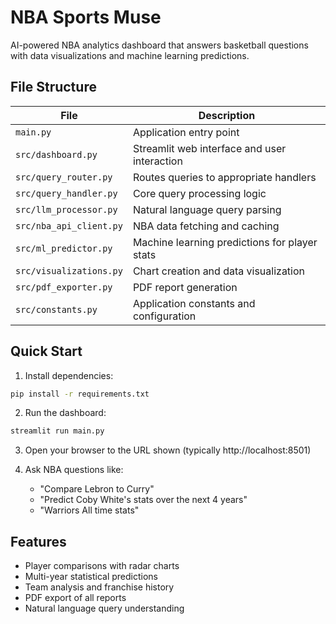 # NBA Sports Muse

AI-powered NBA analytics dashboard that answers basketball questions with data visualizations and machine learning predictions.

## File Structure

| File | Description |
|------|-------------|
| `main.py` | Application entry point |
| `src/dashboard.py` | Streamlit web interface and user interaction |
| `src/query_router.py` | Routes queries to appropriate handlers |
| `src/query_handler.py` | Core query processing logic |
| `src/llm_processor.py` | Natural language query parsing |
| `src/nba_api_client.py` | NBA data fetching and caching |
| `src/ml_predictor.py` | Machine learning predictions for player stats |
| `src/visualizations.py` | Chart creation and data visualization |
| `src/pdf_exporter.py` | PDF report generation |
| `src/constants.py` | Application constants and configuration |

## Quick Start

1. Install dependencies:
```bash
pip install -r requirements.txt
```

2. Run the dashboard:
```bash
streamlit run main.py
```

3. Open your browser to the URL shown (typically http://localhost:8501)

4. Ask NBA questions like:
   - "Compare Lebron to Curry"
   - "Predict Coby White's stats over the next 4 years"
   - "Warriors All time stats"

## Features

- Player comparisons with radar charts
- Multi-year statistical predictions
- Team analysis and franchise history
- PDF export of all reports
- Natural language query understanding